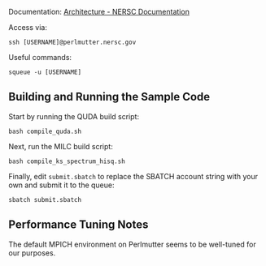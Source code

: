 Documentation: [Architecture - NERSC Documentation](https://docs.nersc.gov/systems/perlmutter/architecture/)

Access via:

    ssh [USERNAME]@perlmutter.nersc.gov

Useful commands:

    squeue -u [USERNAME]

## Building and Running the Sample Code

Start by running the QUDA build script:

```
bash compile_quda.sh
```

Next, run the MILC build script:

```
bash compile_ks_spectrum_hisq.sh
```

Finally, edit `submit.sbatch` to replace the SBATCH account string with your own and submit it to the queue:

```
sbatch submit.sbatch
```

## Performance Tuning Notes

The default MPICH environment on Perlmutter seems to be well-tuned for our purposes.
